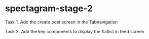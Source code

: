 # spectagram-stage-2
Task 1.
Add the create post screen in the Tabnavigation


Task 2.
Add the key components to display the flatlist in feed screen
